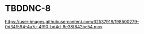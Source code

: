 # TBDDNC-8

https://user-images.githubusercontent.com/62537918/198500279-0d34f594-4a7c-4f90-bd4d-6e38f842be54.mov

